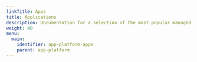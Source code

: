 ```yaml
---
linkTitle: Apps
title: Applications
description: Documentation for a selection of the most popular managed apps by Giant Swarm.
weight: 40
menu:
  main:
    identifier: app-platform-apps
    parent: app-platform
---
```

